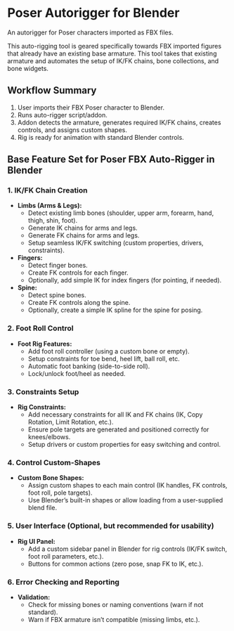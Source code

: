 # Poser Autorigger for Blender

An autorigger for Poser characters imported as FBX files.

This auto-rigging tool is geared specifically towards FBX imported figures that already have an existing base armature. This tool takes that existing armature and automates the setup of IK/FK chains, bone collections, and bone widgets.

## **Workflow Summary**

1. User imports their FBX Poser character to Blender.
2. Runs auto-rigger script/addon.
3. Addon detects the armature, generates required IK/FK chains, creates controls, and assigns custom shapes.
4. Rig is ready for animation with standard Blender controls.


## Base Feature Set for Poser FBX Auto-Rigger in Blender

### 1. IK/FK Chain Creation
- **Limbs (Arms & Legs):**
  - Detect existing limb bones (shoulder, upper arm, forearm, hand, thigh, shin, foot).
  - Generate IK chains for arms and legs.
  - Generate FK chains for arms and legs.
  - Setup seamless IK/FK switching (custom properties, drivers, constraints).
- **Fingers:**
  - Detect finger bones.
  - Create FK controls for each finger.
  - Optionally, add simple IK for index fingers (for pointing, if needed).
- **Spine:**
  - Detect spine bones.
  - Create FK controls along the spine.
  - Optionally, create a simple IK spline for the spine for posing.

### 2. Foot Roll Control
- **Foot Rig Features:**
  - Add foot roll controller (using a custom bone or empty).
  - Setup constraints for toe bend, heel lift, ball roll, etc.
  - Automatic foot banking (side-to-side roll).
  - Lock/unlock foot/heel as needed.

### 3. Constraints Setup
- **Rig Constraints:**
  - Add necessary constraints for all IK and FK chains (IK, Copy Rotation, Limit Rotation, etc.).
  - Ensure pole targets are generated and positioned correctly for knees/elbows.
  - Setup drivers or custom properties for easy switching and control.

### 4. Control Custom-Shapes
- **Custom Bone Shapes:**
  - Assign custom shapes to each main control (IK handles, FK controls, foot roll, pole targets).
  - Use Blender’s built-in shapes or allow loading from a user-supplied blend file.

### 5. User Interface (Optional, but recommended for usability)
- **Rig UI Panel:**
  - Add a custom sidebar panel in Blender for rig controls (IK/FK switch, foot roll parameters, etc.).
  - Buttons for common actions (zero pose, snap FK to IK, etc.).

### 6. Error Checking and Reporting
- **Validation:**
  - Check for missing bones or naming conventions (warn if not standard).
  - Warn if FBX armature isn’t compatible (missing limbs, etc.).
